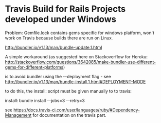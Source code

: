 Travis Build for Rails Projects developed under Windows
=========================================================

Problem: Gemfile.lock contains gems specific for windows platform,
won't work on Travis because builds there are run on Linux.

http://bundler.io/v1.13/man/bundle-update.1.html

A simple workaround (as suggested here on Stackoverflow for Heroku:
  http://stackoverflow.com/questions/3642085/make-bundler-use-different-gems-for-different-platforms)

is to avoid bundler using the --deployment flag - see
http://bundler.io/v1.13/man/bundle-install.1.html#DEPLOYMENT-MODE

to do this, the install: script must be given manually to to travis:

install: bundle install --jobs=3 --retry=3

see https://docs.travis-ci.com/user/languages/ruby/#Dependency-Management
for documentation on the travis part.
